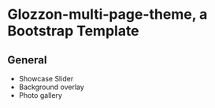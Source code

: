 # Glozzon-multi-page-theme, a Bootstrap Template

## General
- Showcase Slider
- Background overlay
- Photo gallery